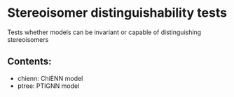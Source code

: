 # Stereoisomer distinguishability tests
Tests whether models can be invariant or capable of distinguishing stereoisomers

## Contents:
- chienn: ChiENN model
- ptree: PTIGNN model